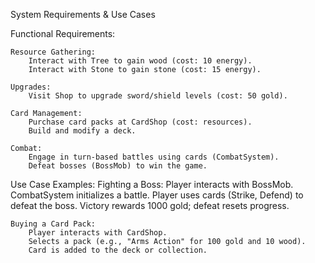 System Requirements & Use Cases

Functional Requirements:

    Resource Gathering:
        Interact with Tree to gain wood (cost: 10 energy).
        Interact with Stone to gain stone (cost: 15 energy).

    Upgrades:
        Visit Shop to upgrade sword/shield levels (cost: 50 gold).

    Card Management:
        Purchase card packs at CardShop (cost: resources).
        Build and modify a deck.

    Combat:
        Engage in turn-based battles using cards (CombatSystem).
        Defeat bosses (BossMob) to win the game.

Use Case Examples:
    Fighting a Boss:
        Player interacts with BossMob.
        CombatSystem initializes a battle.
        Player uses cards (Strike, Defend) to defeat the boss.
        Victory rewards 1000 gold; defeat resets progress.

    Buying a Card Pack:
        Player interacts with CardShop.
        Selects a pack (e.g., "Arms Action" for 100 gold and 10 wood).
        Card is added to the deck or collection.